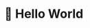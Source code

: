 # 👋 Hello World

<!--
**raghuvamsiyaram/raghuvamsiyaram** is a ✨ _special_ ✨ repository because its `README.md` (this file) appears on your GitHub profile.

Here are some ideas to get you started:

I am a computer science graduate from Acharya Nagarjuna University, Guntur.

- 🔭 I’m currently working on different case studies and Research on scaler as student.
- 🌱 I’m currently learning Data Science & Machine Learning.
- 👯 I’m looking to collaborate on Data preparation, Data cleaning and creating ML pipelines or on a Research paper.
- 🤔 I’m looking for opportunities in Data Science and Machine Learning field.
- 💬 Ask me about anything related to Math intuition around ML concepts and Data Science.
- 📫 Reach me: Mail : Yaram Raghu Vamsi
- 😄 Pronouns: He/His
-->
